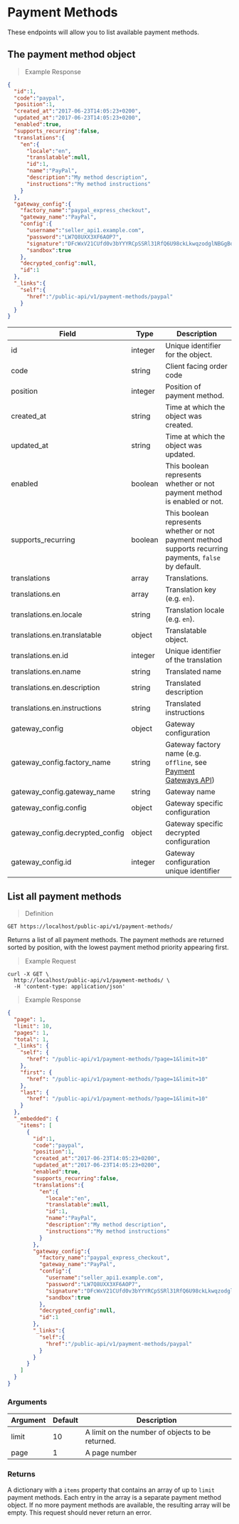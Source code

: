 # Payment Methods

These endpoints will allow you to list available payment methods.

## The payment method object

> Example Response

```json
{
  "id":1,
  "code":"paypal",
  "position":1,
  "created_at":"2017-06-23T14:05:23+0200",
  "updated_at":"2017-06-23T14:05:23+0200",
  "enabled":true,
  "supports_recurring":false,
  "translations":{
    "en":{
      "locale":"en",
      "translatable":null,
      "id":1,
      "name":"PayPal",
      "description":"My method description",
      "instructions":"My method instructions"
    }
  },
  "gateway_config":{
    "factory_name":"paypal_express_checkout",
    "gateway_name":"PayPal",
    "config":{
      "username":"seller_api1.example.com",
      "password":"LW7Q8UXX3XF6AOP7",
      "signature":"DFcWxV21CUfd0v3bYYYRCpSSRl31RfQ6U98ckLkwqzodglNBGgBof5sK",
      "sandbox":true
    },
    "decrypted_config":null,
    "id":1
  },
  "_links":{
    "self":{
      "href":"/public-api/v1/payment-methods/paypal"
    }
  }
}
```

Field | Type | Description
--------- | ------- | -------
id | integer | Unique identifier for the object.
code | string | Client facing order code
position | integer | Position of payment method.
created_at | string | Time at which the object was created.
updated_at | string | Time at which the object was updated.
enabled | boolean | This boolean represents whether or not payment method is enabled or not.
supports_recurring | boolean | This boolean represents whether or not payment method supports recurring payments, `false` by default.
translations | array | Translations.
translations.en | array | Translation key (e.g. `en`).
translations.en.locale | string | Translation locale (e.g. `en`).
translations.en.translatable | object | Translatable object.
translations.en.id | integer | Unique identifier of the translation
translations.en.name | string | Translated name
translations.en.description | string | Translated description
translations.en.instructions | string | Translated instructions
gateway_config | object | Gateway configuration
gateway_config.factory_name | string | Gateway factory name (e.g. `offline`, see [Payment Gateways API](#payment-gateways))
gateway_config.gateway_name | string | Gateway name
gateway_config.config | object | Gateway specific configuration
gateway_config.decrypted_config | object | Gateway specific decrypted configuration
gateway_config.id | integer | Gateway configuration unique identifier

## List all payment methods

> Definition

```shell
GET https://localhost/public-api/v1/payment-methods/
```

Returns a list of all payment methods. The payment methods are returned sorted by position, with the lowest payment method priority appearing first.

> Example Request

```shell
curl -X GET \
  http://localhost/public-api/v1/payment-methods/ \
  -H 'content-type: application/json'
```

> Example Response

```json
{
  "page": 1,
  "limit": 10,
  "pages": 1,
  "total": 1,
  "_links": {
    "self": {
      "href": "/public-api/v1/payment-methods/?page=1&limit=10"
    },
    "first": {
      "href": "/public-api/v1/payment-methods/?page=1&limit=10"
    },
    "last": {
      "href": "/public-api/v1/payment-methods/?page=1&limit=10"
    }
  },
  "_embedded": {
    "items": [
      {
        "id":1,
        "code":"paypal",
        "position":1,
        "created_at":"2017-06-23T14:05:23+0200",
        "updated_at":"2017-06-23T14:05:23+0200",
        "enabled":true,
        "supports_recurring":false,
        "translations":{
          "en":{
            "locale":"en",
            "translatable":null,
            "id":1,
            "name":"PayPal",
            "description":"My method description",
            "instructions":"My method instructions"
          }
        },
        "gateway_config":{
          "factory_name":"paypal_express_checkout",
          "gateway_name":"PayPal",
          "config":{
            "username":"seller_api1.example.com",
            "password":"LW7Q8UXX3XF6AOP7",
            "signature":"DFcWxV21CUfd0v3bYYYRCpSSRl31RfQ6U98ckLkwqzodglNBGgBof5sK",
            "sandbox":true
          },
          "decrypted_config":null,
          "id":1
        },
        "_links":{
          "self":{
            "href":"/public-api/v1/payment-methods/paypal"
          }
        }
      }
    ]
  }
}
```

### Arguments

Argument | Default | Description
--------- | ------- | -----------
limit | 10 | A limit on the number of objects to be returned.
page | 1 | A page number

### Returns

A dictionary with a `items` property that contains an array of up to `limit` payment methods. Each entry in the array is a separate payment method object. If no more payment methods are available, the resulting array will be empty. This request should never return an error.
